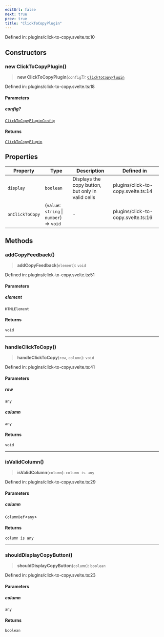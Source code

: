 ```yaml
---
editUrl: false
next: true
prev: true
title: "ClickToCopyPlugin"
---
```


Defined in: plugins/click-to-copy.svelte.ts:10

## Constructors

### new ClickToCopyPlugin()

> **new ClickToCopyPlugin**(`config`?): [`ClickToCopyPlugin`](/api/classes/clicktocopyplugin/)

Defined in: plugins/click-to-copy.svelte.ts:18

#### Parameters

##### config?

[`ClickToCopyPluginConfig`](/api/type-aliases/clicktocopypluginconfig/)

#### Returns

[`ClickToCopyPlugin`](/api/classes/clicktocopyplugin/)

## Properties

| Property | Type | Description | Defined in |
| ------ | ------ | ------ | ------ |
| <a id="display"></a> `display` | `boolean` | Displays the copy button, but only in valid cells | plugins/click-to-copy.svelte.ts:14 |
| <a id="onclicktocopy"></a> `onClickToCopy` | (`value`: `string` \| `number`) => `void` | - | plugins/click-to-copy.svelte.ts:16 |

## Methods

### addCopyFeedback()

> **addCopyFeedback**(`element`): `void`

Defined in: plugins/click-to-copy.svelte.ts:51

#### Parameters

##### element

`HTMLElement`

#### Returns

`void`

***

### handleClickToCopy()

> **handleClickToCopy**(`row`, `column`): `void`

Defined in: plugins/click-to-copy.svelte.ts:41

#### Parameters

##### row

`any`

##### column

`any`

#### Returns

`void`

***

### isValidColumn()

> **isValidColumn**(`column`): `column is any`

Defined in: plugins/click-to-copy.svelte.ts:29

#### Parameters

##### column

`ColumnDef`\<`any`\>

#### Returns

`column is any`

***

### shouldDisplayCopyButton()

> **shouldDisplayCopyButton**(`column`): `boolean`

Defined in: plugins/click-to-copy.svelte.ts:23

#### Parameters

##### column

`any`

#### Returns

`boolean`
